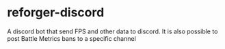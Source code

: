 # reforger-discord
A discord bot that send FPS and other data to discord. It is also possible to post Battle Metrics bans to a specific channel
